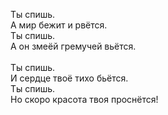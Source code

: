 Ты спишь.<br />
А мир бежит и рвётся.<br />
Ты спишь.<br />
А он змеёй гремучей вьётся.<br />
<br />
Ты спишь.<br />
И сердце твоё тихо бьётся.<br />
Ты спишь.<br />
Но скоро красота твоя проснётся!
